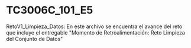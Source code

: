 # TC3006C_101_E5


RetoV1_Limpieza_Datos: En este archivo se encuentra el avance del reto que incluye el entregable "Momento de Retroalimentación: Reto Limpieza del Conjunto de Datos"
